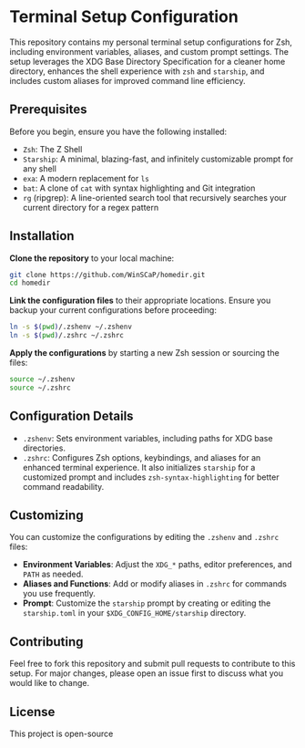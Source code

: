 # Terminal Setup Configuration

This repository contains my personal terminal setup configurations for Zsh, including environment variables, aliases, and custom prompt settings. The setup leverages the XDG Base Directory Specification for a cleaner home directory, enhances the shell experience with `zsh` and `starship`, and includes custom aliases for improved command line efficiency.

## Prerequisites

Before you begin, ensure you have the following installed:
- `Zsh`: The Z Shell
- `Starship`: A minimal, blazing-fast, and infinitely customizable prompt for any shell
- `exa`: A modern replacement for `ls`
- `bat`: A clone of `cat` with syntax highlighting and Git integration
- `rg` (ripgrep): A line-oriented search tool that recursively searches your current directory for a regex pattern

## Installation

**Clone the repository** to your local machine:

```bash
git clone https://github.com/WinSCaP/homedir.git
cd homedir
```

**Link the configuration files** to their appropriate locations. Ensure you backup your current configurations before proceeding:

```bash
ln -s $(pwd)/.zshenv ~/.zshenv
ln -s $(pwd)/.zshrc ~/.zshrc
```

**Apply the configurations** by starting a new Zsh session or sourcing the files:

```bash
source ~/.zshenv
source ~/.zshrc
```
## Configuration Details

- `.zshenv`: Sets environment variables, including paths for XDG base directories.
- `.zshrc`: Configures Zsh options, keybindings, and aliases for an enhanced terminal experience. It also initializes `starship` for a customized prompt and includes `zsh-syntax-highlighting` for better command readability.

## Customizing

You can customize the configurations by editing the `.zshenv` and `.zshrc` files:
- **Environment Variables**: Adjust the `XDG_*` paths, editor preferences, and `PATH` as needed.
- **Aliases and Functions**: Add or modify aliases in `.zshrc` for commands you use frequently.
- **Prompt**: Customize the `starship` prompt by creating or editing the `starship.toml` in your `$XDG_CONFIG_HOME/starship` directory.

## Contributing

Feel free to fork this repository and submit pull requests to contribute to this setup. For major changes, please open an issue first to discuss what you would like to change.

## License

This project is open-source
